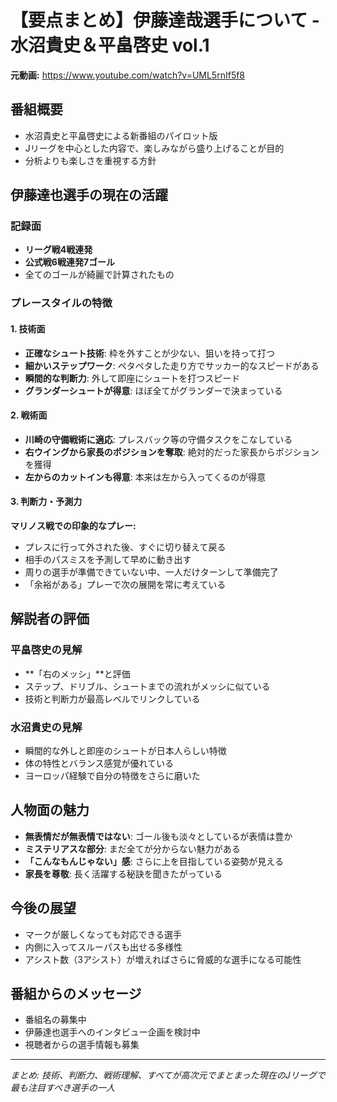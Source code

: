 # 【要点まとめ】伊藤達哉選手について - 水沼貴史＆平畠啓史 vol.1

**元動画:** https://www.youtube.com/watch?v=UML5rnIf5f8

## 番組概要
- 水沼貴史と平畠啓史による新番組のパイロット版
- Jリーグを中心とした内容で、楽しみながら盛り上げることが目的
- 分析よりも楽しさを重視する方針

## 伊藤達也選手の現在の活躍

### 記録面
- **リーグ戦4戦連発**
- **公式戦6戦連発7ゴール**
- 全てのゴールが綺麗で計算されたもの

### プレースタイルの特徴

#### 1. 技術面
- **正確なシュート技術**: 枠を外すことが少ない、狙いを持って打つ
- **細かいステップワーク**: ペタペタした走り方でサッカー的なスピードがある
- **瞬間的な判断力**: 外して即座にシュートを打つスピード
- **グランダーシュートが得意**: ほぼ全てがグランダーで決まっている

#### 2. 戦術面
- **川崎の守備戦術に適応**: プレスバック等の守備タスクをこなしている
- **右ウイングから家長のポジションを奪取**: 絶対的だった家長からポジションを獲得
- **左からのカットインも得意**: 本来は左から入ってくるのが得意

#### 3. 判断力・予測力
**マリノス戦での印象的なプレー:**
- プレスに行って外された後、すぐに切り替えて戻る
- 相手のパスミスを予測して早めに動き出す
- 周りの選手が準備できていない中、一人だけターンして準備完了
- 「余裕がある」プレーで次の展開を常に考えている

## 解説者の評価

### 平畠啓史の見解
- **「右のメッシ」**と評価
- ステップ、ドリブル、シュートまでの流れがメッシに似ている
- 技術と判断力が最高レベルでリンクしている

### 水沼貴史の見解
- 瞬間的な外しと即座のシュートが日本人らしい特徴
- 体の特性とバランス感覚が優れている
- ヨーロッパ経験で自分の特徴をさらに磨いた

## 人物面の魅力
- **無表情だが無表情ではない**: ゴール後も淡々としているが表情は豊か
- **ミステリアスな部分**: まだ全てが分からない魅力がある
- **「こんなもんじゃない」感**: さらに上を目指している姿勢が見える
- **家長を尊敬**: 長く活躍する秘訣を聞きたがっている

## 今後の展望
- マークが厳しくなっても対応できる選手
- 内側に入ってスルーパスも出せる多様性
- アシスト数（3アシスト）が増えればさらに脅威的な選手になる可能性

## 番組からのメッセージ
- 番組名の募集中
- 伊藤達也選手へのインタビュー企画を検討中
- 視聴者からの選手情報も募集

---
*まとめ: 技術、判断力、戦術理解、すべてが高次元でまとまった現在のJリーグで最も注目すべき選手の一人*